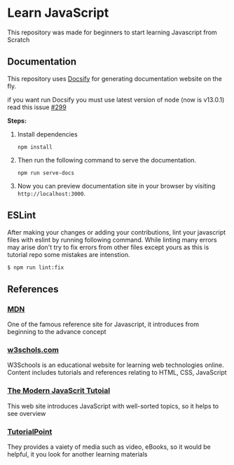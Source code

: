 # Learn JavaScript

This repository was made for beginners to start learning Javascript from Scratch

## Documentation

This repository uses [Docsify](https://docsify.js.org) for generating documentation website on the fly.

if you want run Docsify you must use latest version of node (now is v13.0.1) 
read this issue [#299](https://github.com/Swap76/Learn-JavaScript/issues/299)


**Steps:**
1. Install dependencies
   ```
   npm install
   ```
2. Then run the following command to serve the documentation.
   ```
   npm run serve-docs
   ```
3. Now you can preview documentation site in your browser by visiting `http://localhost:3000`.

## ESLint

After making your changes or adding your contributions, lint your javascript files with eslint by running following command.
While linting many errors may arise don't try to fix errors from other files except yours as this is tutorial repo some mistakes are intenstion.

```sh
$ npm run lint:fix
```

## References

### [MDN](https://developer.mozilla.org/en-US/docs/Web/JavaScript)
One of the famous reference site for Javascript, it introduces from beginning to the advance concept

### [w3schols.com](https://www.w3schools.com/js/)
W3Schools is an educational website for learning web technologies online. Content includes tutorials and references relating to HTML, CSS, JavaScript

### [The Modern JavaScrit Tutoial](https://javascript.info/)
This web site introduces JavaScript with well-sorted topics, so it helps to see overview

### [TutorialPoint](https://www.tutorialspoint.com/index.htm)
They provides a vaiety of media such as video, eBooks, so it would be helpful, it you look for another learning materials
